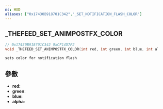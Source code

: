 ```yaml
---
ns: HUD
aliases: ["0x17430B918701C342","_SET_NOTIFICATION_FLASH_COLOR"]
---
```

## _THEFEED_SET_ANIMPOSTFX_COLOR

```c
// 0x17430B918701C342 0xCF14D7F2
void _THEFEED_SET_ANIMPOSTFX_COLOR(int red, int green, int blue, int alpha);
```

```
sets color for notification flash  
```

## 參數
* **red**: 
* **green**: 
* **blue**: 
* **alpha**: 

